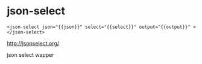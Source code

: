 # json-select

    <json-select json="{{json}}" select="{{select}}" output="{{output}}" ></json-select>
    
http://jsonselect.org/

json select wapper

